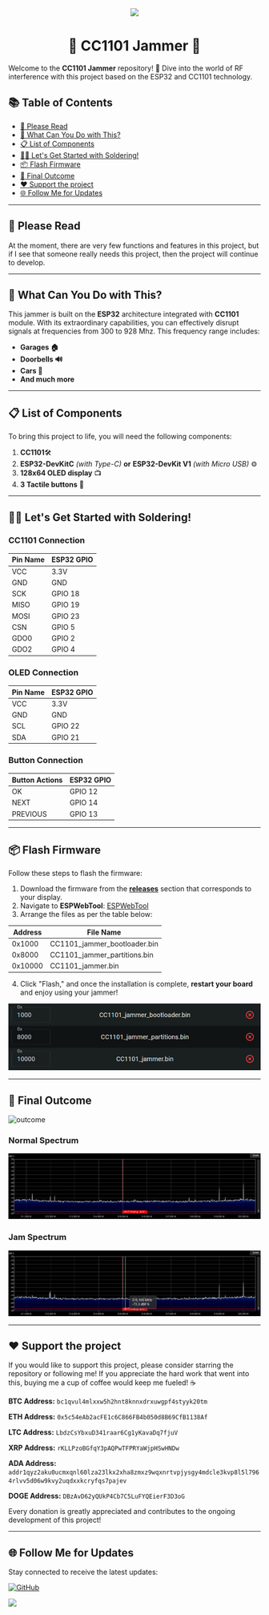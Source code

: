 <div align="center">
  <img src="https://avatars.githubusercontent.com/u/176677387" width="150" height="auto" />
  <h1> 🌟 CC1101 Jammer 🌟 </h1>
</div>

Welcome to the **CC1101 Jammer** repository! 🎉 Dive into the world of RF interference with this project based on the ESP32 and CC1101 technology.

## 📚 Table of Contents
- [📢 Please Read](#-please-read)
- [🚀 What Can You Do with This?](#-what-can-you-do-with-this)
- [📋 List of Components](#-list-of-components)
- [🧑‍🔧 Let's Get Started with Soldering!](#-lets-get-started-with-soldering)
- [📦 Flash Firmware](#-flash-firmware)
- [🎉 Final Outcome](#-final-outcome)
- [❤️ Support the project](#-support-the-project)
- [🌐 Follow Me for Updates](#-follow-me-for-updates)

-----

## 📢 Please Read
At the moment, there are very few functions and features in this project, but if I see that someone really needs this project, then the project will continue to develop.

-----

## 🚀 What Can You Do with This?
This jammer is built on the **ESP32** architecture integrated with **CC1101** module. With its extraordinary capabilities, you can effectively disrupt signals at frequencies from 300 to 928 Mhz. This frequency range includes:
- **Garages 🏠**
- **Doorbells 🔊**
- **Cars 🚗**
- **And much more**

-----

## 📋 List of Components
To bring this project to life, you will need the following components:
1. **CC1101**🛠️
2. **ESP32-DevKitC** *(with Type-C)* **or**  **ESP32-DevKit V1** *(with Micro USB)* ⚙️
3. **128x64 OLED display** 📺
4. **3 Tactile buttons** 🔘

-----

## 🧑‍🔧 Let's Get Started with Soldering!

### CC1101 Connection
| **Pin Name** | **ESP32 GPIO** |
|--------------|----------------|
| VCC          | 3.3V           |
| GND          | GND            |
| SCK          | GPIO 18        |
| MISO         | GPIO 19        |
| MOSI         | GPIO 23        |
| CSN          | GPIO 5         |
| GDO0         | GPIO 2         |
| GDO2         | GPIO 4         |

### OLED Connection
| **Pin Name** | **ESP32 GPIO** |
|--------------|----------------|
| VCC          | 3.3V           |
| GND          | GND            |
| SCL          | GPIO 22        |
| SDA          | GPIO 21        |

### Button Connection
| **Button Actions** | **ESP32 GPIO** |
|--------------|----------------|
| OK           | GPIO 12        |
| NEXT         | GPIO 14        |
| PREVIOUS     | GPIO 13        |

-----

## 📦 Flash Firmware
Follow these steps to flash the firmware:
1. Download the firmware from the **[releases](https://github.com/W0rthlessS0ul/CC1101_jammer/releases)** section that corresponds to your display.
2. Navigate to **ESPWebTool**: [ESPWebTool](https://esp.huhn.me/)
3. Arrange the files as per the table below:

| **Address** | **File Name**                             |
|-------------|-------------------------------------------|
| 0x1000      | CC1101_jammer_bootloader.bin              |
| 0x8000      | CC1101_jammer_partitions.bin              |
| 0x10000     | CC1101_jammer.bin                          |

4. Click "Flash," and once the installation is complete, **restart your board** and enjoy using your jammer!

![flash](img/flash.png)

-----

## 🎉 Final Outcome

![outcome](img/outcome.png)

### Normal Spectrum
![Normal Spectrum](img/normal_spctr.gif)

### Jam Spectrum
![Jam Spectrum](img/jam_spctr.gif)

-----

## ❤️ Support the project
If you would like to support this project, please consider starring the repository or following me! If you appreciate the hard work that went into this, buying me a cup of coffee would keep me fueled! ☕ 

**BTC Address:** `bc1qvul4mlxxw5h2hnt8knnxdrxuwgpf4styyk20tm`

**ETH Address:** `0x5c54eAb2acFE1c6C866FB4b050d8B69CfB1138Af`

**LTC Address:** `LbdzCsYbxuD341raar6Cg1yKavaDq7fjuV`

**XRP Address:** `rKLLPzoBGfqY3pAQPwTFPRYaWjpHSwHNDw`

**ADA Address:** `addr1qyz2aku0ucmxqnl60lza23lkx2xha8zmxz9wqxnrtvpjysgy4mdcle3kvp8l5l7964rlvv5d06w9kvy2uqdxxkcryfqs7pajev`

**DOGE Address:** `DBzAvD62yQUkP4Cb7C5LuFYQEierF3D3oG`

Every donation is greatly appreciated and contributes to the ongoing development of this project!

---

## 🌐 Follow Me for Updates
Stay connected to receive the latest updates:

[![GitHub](https://img.shields.io/badge/GitHub-W0rthlessS0ul-181717?style=flat&logo=github&logoColor=white)](https://github.com/W0rthlessS0ul)

<img src="https://profile-counter.glitch.me/W0rthlessS0ul.CC1101_jammer/count.svg"/>
